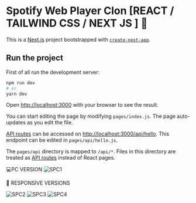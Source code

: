 # Spotify Web Player Clon [REACT / TAILWIND CSS / NEXT JS ] 🎵


This is a [Next.js](https://nextjs.org/) project bootstrapped with [`create-next-app`](https://github.com/vercel/next.js/tree/canary/packages/create-next-app).

## Run the project

First of all run the development server:

```bash
npm run dev
# or
yarn dev
```

Open [http://localhost:3000](http://localhost:3000) with your browser to see the result.

You can start editing the page by modifying `pages/index.js`. The page auto-updates as you edit the file.

[API routes](https://nextjs.org/docs/api-routes/introduction) can be accessed on [http://localhost:3000/api/hello](http://localhost:3000/api/hello). This endpoint can be edited in `pages/api/hello.js`.

The `pages/api` directory is mapped to `/api/*`. Files in this directory are treated as [API routes](https://nextjs.org/docs/api-routes/introduction) instead of React pages.

💻PC VERSION
![SPC1](https://user-images.githubusercontent.com/119838743/205598330-db3716aa-df30-41c2-b5a4-af20e9776b7e.png)

📱 RESPONSIVE VERSIONS


![SPC2](https://user-images.githubusercontent.com/119838743/205598357-466f0379-423a-470d-844f-35a0ea2486ca.png)
![SPC3](https://user-images.githubusercontent.com/119838743/205598628-739db7e6-e8e0-4198-924f-628356f4c872.png)
![SPC4](https://user-images.githubusercontent.com/119838743/205598642-357ffc32-5c47-473e-b853-90867cf13d1f.png)

